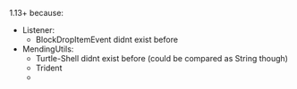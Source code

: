 1.13+ because:
- Listener:
  - BlockDropItemEvent didnt exist before
- MendingUtils:
  - Turtle-Shell didnt exist before (could be compared as String though)
  - Trident
  -